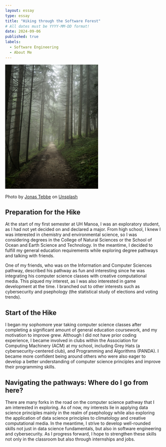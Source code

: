 ```yaml
---
layout: essay
type: essay
title: "Hiking through the Software Forest"
# All dates must be YYYY-MM-DD format!
date: 2024-09-06
published: true
labels:
  - Software Engineering
  - About Me
---
```


<img width="300px" class="rounded float-start pe-4" src="../img/software-forest/forest.jpg">

Photo by <a href="https://unsplash.com/@jonastebbe?utm_content=creditCopyText&utm_medium=referral&utm_source=unsplash">Jonas Tebbe</a> on <a href="https://unsplash.com/photos/pathway-along-forest-during-foggy-day-oFxxpPKwd84?utm_content=creditCopyText&utm_medium=referral&utm_source=unsplash">Unsplash</a>
  
## Preparation for the Hike

At the start of my first semester at UH Manoa, I was an exploratory student, as I had not yet decided on and declared a major. From high school, I knew I was interested in chemistry and environmental science, so I was considering degrees in the College of Natural Sciences or the School of Ocean and Earth Science and Technology. In the meantime, I decided to fulfill my general education requirements while exploring degree pathways and talking with friends.

One of my friends, who was on the Information and Computer Sciences pathway, described his pathway as fun and interesting since he was integrating his computer science classes with creative computational media. This piqued my interest, as I was also interested in game development at the time. I branched out to other interests such as cybersecurity and psephology (the statistical study of elections and voting trends).

## Start of the Hike

I began my sophomore year taking computer science classes after completing a significant amount of general education coursework, and my motivation to improve grew. Although I did not have prior coding experience, I became involved in clubs within the Association for Computing Machinery (ACM) at my school, including Grey Hats (a cybersecurity-centered club), and Programming and Algorithms (PANDA). I became more confident being around others who were also eager to develop a better understanding of computer science principles and improve their programming skills.

## Navigating the pathways: Where do I go from here?

There are many forks in the road on the computer science pathway that I am interested in exploring. As of now, my interests lie in applying data science principles mainly in the realm of psephology while also exploring the application of data science principles to climatology and creative computational media. In the meantime, I strive to develop well-rounded skills not just in data science fundamentals, but also in software engineering and cybersecurity. As I progress forward, I hope to strengthen these skills not only in the classroom but also through internships and jobs. 
